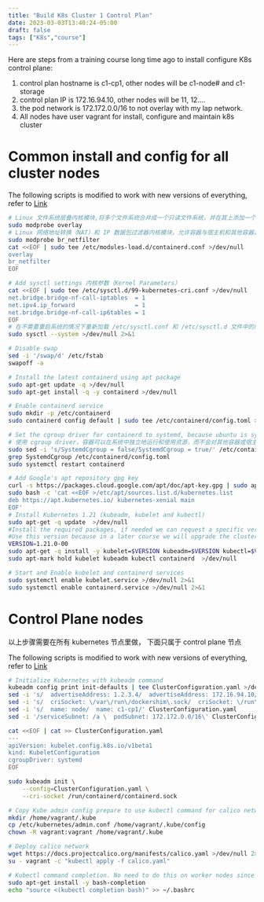```yaml
---
title: "Build K8s Cluster 1 Control Plan"
date: 2023-03-03T13:40:24-05:00
draft: false
tags: ["K8s","course"]
---
```


Here are steps from a training course long time ago to install configure K8s control plane:

1. control plan hostname is c1-cp1, other nodes will be c1-node# and c1-storage
1. control plan IP is 172.16.94.10, other nodes will be 11, 12....
1. the pod network is 172.172.0.0/16 to not overlay with my lap network.
1. All nodes have user vagrant for install, configure and maintain k8s cluster

# Common install and config for all cluster nodes
The following scripts is modified to work with new versions of everything, refer to [Link](../build-k8s-cluster-2023-control-plan)
```bash
# Linux 文件系统层叠内核模块,将多个文件系统合并成一个只读文件系统，并在其上添加一个可写层
sudo modprobe overlay
# Linux 网络地址转换（NAT）和 IP 数据包过滤器内核模块，允许容器与宿主机和其他容器之间进行网络通信
sudo modprobe br_netfilter
cat <<EOF | sudo tee /etc/modules-load.d/containerd.conf >/dev/null
overlay
br_netfilter
EOF

# Add sysctl settings 内核参数（Kernel Parameters）
cat <<EOF | sudo tee /etc/sysctl.d/99-kubernetes-cri.conf >/dev/null
net.bridge.bridge-nf-call-iptables  = 1
net.ipv4.ip_forward                 = 1
net.bridge.bridge-nf-call-ip6tables = 1
EOF
# 在不需要重启系统的情况下重新加载 /etc/sysctl.conf 和 /etc/sysctl.d 文件中的所有设置
sudo sysctl --system >/dev/null 2>&1

# Disable swap
sed -i '/swap/d' /etc/fstab
swapoff -a

# Install the latest containerd using apt package
sudo apt-get update -q >/dev/null
sudo apt-get install -q -y containerd >/dev/null

# Enable containerd service
sudo mkdir -p /etc/containerd
sudo containerd config default | sudo tee /etc/containerd/config.toml >/dev/null

# Set the cgroup driver for containerd to systemd, because ubuntu is systemd system
# 使用 cgroup driver，容器可以在系统中独立地运行和使用资源，而不会对其他容器或宿主机造成干扰
sudo sed -i 's/SystemdCgroup = false/SystemdCgroup = true/' /etc/containerd/config.toml
grep SystemdCgroup /etc/containerd/config.toml
sudo systemctl restart containerd

# Add Google's apt repository gpg key
curl -s https://packages.cloud.google.com/apt/doc/apt-key.gpg | sudo apt-key add -
sudo bash -c 'cat <<EOF >/etc/apt/sources.list.d/kubernetes.list
deb https://apt.kubernetes.io/ kubernetes-xenial main
EOF'
# Install Kubernetes 1.21 (kubeadm, kubelet and kubectl)
sudo apt-get -q update  >/dev/null
#Install the required packages, if needed we can request a specific version. 
#Use this version because in a later course we will upgrade the cluster to a newer version.
VERSION=1.21.0-00
sudo apt-get -q install -y kubelet=$VERSION kubeadm=$VERSION kubectl=$VERSION  >/dev/null
sudo apt-mark hold kubelet kubeadm kubectl containerd  >/dev/null

# Start and Enable kubelet and containerd services
sudo systemctl enable kubelet.service >/dev/null 2>&1
sudo systemctl enable containerd.service >/dev/null 2>&1
```
# Control Plane nodes
以上步骤需要在所有 kubernetes 节点里做， 下面只属于 control plane 节点

The following scripts is modified to work with new versions of everything, refer to [Link](../build-k8s-cluster-2023-control-plan)
```bash
# Initialize Kubernetes with kubeadm command
kubeadm config print init-defaults | tee ClusterConfiguration.yaml >/dev/null
sed -i 's/  advertiseAddress: 1.2.3.4/  advertiseAddress: 172.16.94.10/' ClusterConfiguration.yaml
sed -i 's/  criSocket: \/var\/run\/dockershim\.sock/  criSocket: \/run\/containerd\/containerd\.sock/' ClusterConfiguration.yaml
sed -i 's/  name: node/  name: c1-cp1/' ClusterConfiguration.yaml
sed -i '/serviceSubnet: /a \  podSubnet: 172.172.0.0/16\' ClusterConfiguration.yaml

cat <<EOF | cat >> ClusterConfiguration.yaml
---
apiVersion: kubelet.config.k8s.io/v1beta1
kind: KubeletConfiguration
cgroupDriver: systemd
EOF

sudo kubeadm init \
    --config=ClusterConfiguration.yaml \
    --cri-socket /run/containerd/containerd.sock

# Copy Kube admin config prepare to use kubectl command for calico network
mkdir /home/vagrant/.kube
cp /etc/kubernetes/admin.conf /home/vagrant/.kube/config
chown -R vagrant:vagrant /home/vagrant/.kube

# Deploy calico network
wget https://docs.projectcalico.org/manifests/calico.yaml >/dev/null 2>&1
su - vagrant -c "kubectl apply -f calico.yaml"

# Kubectl command completion. No need to do this on worker nodes since we use this control plane node as work bench.
sudo apt-get install -y bash-completion
echo "source <(kubectl completion bash)" >> ~/.bashrc
```